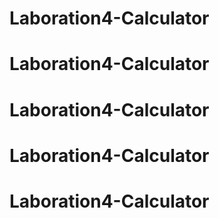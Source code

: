 # Laboration4-Calculator
# Laboration4-Calculator
# Laboration4-Calculator
# Laboration4-Calculator
# Laboration4-Calculator
